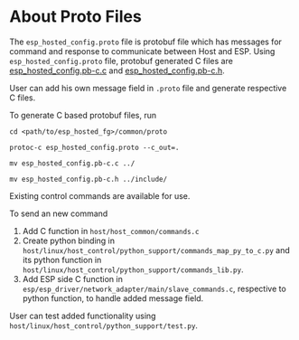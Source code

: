 # About Proto Files

The `esp_hosted_config.proto` file is protobuf file which has messages for command and response to communicate between Host and ESP. Using `esp_hosted_config.proto` file, protobuf generated C files are [esp_hosted_config.pb-c.c](../esp_hosted_config.pb-c.c) and [esp_hosted_config.pb-c.h](../include/esp_hosted_config.pb-c.h).

User can add his own message field in `.proto` file and generate respective C files.

To generate C based protobuf files, run
```
cd <path/to/esp_hosted_fg>/common/proto

protoc-c esp_hosted_config.proto --c_out=.

mv esp_hosted_config.pb-c.c ../

mv esp_hosted_config.pb-c.h ../include/
```

Existing control commands are available for use.

To send an new command
1. Add C function in `host/host_common/commands.c`
2. Create python binding in `host/linux/host_control/python_support/commands_map_py_to_c.py` and its python function in `host/linux/host_control/python_support/commands_lib.py`.
3. Add ESP side C function in `esp/esp_driver/network_adapter/main/slave_commands.c`, respective to python function, to handle added message field.

User can test added functionality using `host/linux/host_control/python_support/test.py`.
